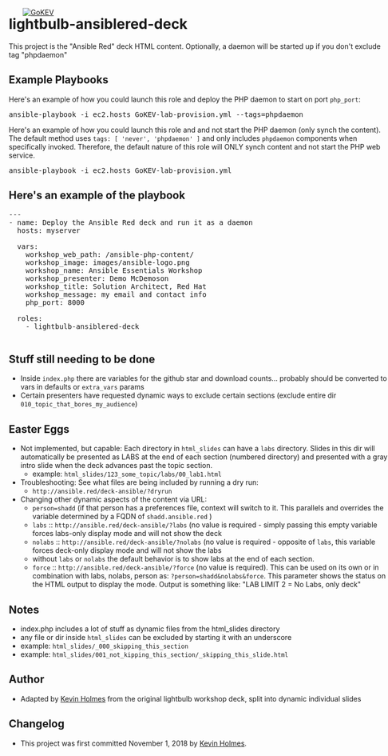 [![GoKEV](http://GoKEV.com/GoKEV200.png)](http://GoKEV.com/)

<div style="position: absolute; top: 40px; left: 200px;">

# lightbulb-ansiblered-deck

This project is the "Ansible Red" deck HTML content.  Optionally, a daemon will be started up if you don't exclude tag "phpdaemon"


## Example Playbooks
Here's an example of how you could launch this role and deploy the PHP daemon to start on port `php_port`:
<pre>
ansible-playbook -i ec2.hosts GoKEV-lab-provision.yml --tags=phpdaemon
</pre>

Here's an example of how you could launch this role and and not start the PHP daemon (only synch the content).
The default method uses `tags: [ 'never', 'phpdaemon' ]` and only includes `phpdaemon` components when specifically invoked.  Therefore, the default nature of this role will ONLY synch content and not start the PHP web service.
<pre>
ansible-playbook -i ec2.hosts GoKEV-lab-provision.yml 
</pre>


## Here's an example of the playbook

<pre>
---
- name: Deploy the Ansible Red deck and run it as a daemon
  hosts: myserver

  vars:
    workshop_web_path: /ansible-php-content/
    workshop_image: images/ansible-logo.png
    workshop_name: Ansible Essentials Workshop
    workshop_presenter: Demo McDemoson
    workshop_title: Solution Architect, Red Hat
    workshop_message: my email and contact info
    php_port: 8000

  roles:
    - lightbulb-ansiblered-deck

</pre>


## Stuff still needing to be done
  - Inside `index.php` there are variables for the github star and download counts... probably should be converted to vars in defaults or `extra_vars` params
  - Certain presenters have requested dynamic ways to exclude certain sections (exclude entire dir `010_topic_that_bores_my_audience`)

## Easter Eggs
*  Not implemented, but capable:  Each directory in `html_slides` can have a `labs` directory.  Slides in this dir will automatically be presented as LABS at the end of each section (numbered directory) and presented with a gray intro slide when the deck advances past the topic section.
    * example:  `html_slides/123_some_topic/labs/00_lab1.html`
*  Troubleshooting:  See what files are being included by running a dry run:
    * `http://ansible.red/deck-ansible/?dryrun`
* Changing other dynamic aspects of the content via URL:
    * `person=shadd` (if that person has a preferences file, context will switch to it.  This parallels and overrides the variable determined by a FQDN of `shadd.ansible.red` )
    * `labs` :: `http://ansible.red/deck-ansible/?labs` (no value is required - simply passing this empty variable forces labs-only display mode and will not show the deck
    * `nolabs` :: `http://ansible.red/deck-ansible/?nolabs` (no value is required - opposite of `labs`, this variable forces deck-only display mode and will not show the labs
    * without `labs` or `nolabs` the default behavior is to show labs at the end of each section.
    * `force` :: `http://ansible.red/deck-ansible/?force` (no value is required).  This can be used on its own or in combination with labs, nolabs, person as: `?person=shadd&nolabs&force`.  This parameter shows the status on the HTML output to display the mode. Output is something like:  "LAB LIMIT 2 = No Labs, only deck"


## Notes
  - index.php includes a lot of stuff as dynamic files from the html_slides directory
  - any file or dir inside `html_slides` can be excluded by starting it with an underscore
  - example:  `html_slides/_000_skipping_this_section`
  - example:  `html_slides/001_not_kipping_this_section/_skipping_this_slide.html`

## Author
  - Adapted by [Kevin Holmes](http://GoKEV.com/) from the original lightbulb workshop deck, split into dynamic individual slides

## Changelog
  - This project was first committed November 1, 2018 by [Kevin Holmes](http://GoKEV.com/).


